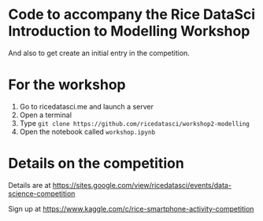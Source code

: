 # Code to accompany the Rice DataSci Introduction to Modelling Workshop

And also to get create an initial entry in the competition.

# For the workshop

1. Go to ricedatasci.me and launch a server
2. Open a terminal
3. Type `git clone https://github.com/ricedatasci/workshop2-modelling`
4. Open the notebook called `workshop.ipynb`

# Details on the competition

Details are at https://sites.google.com/view/ricedatasci/events/data-science-competition

Sign up at https://www.kaggle.com/c/rice-smartphone-activity-competition 
